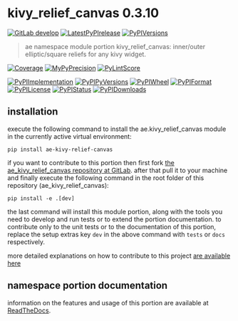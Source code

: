<!-- THIS FILE IS EXCLUSIVELY MAINTAINED by the project ae.ae V0.3.88 -->
<!-- THIS FILE IS EXCLUSIVELY MAINTAINED by the project aedev.tpl_namespace_root V0.3.10 -->
# kivy_relief_canvas 0.3.10

[![GitLab develop](https://img.shields.io/gitlab/pipeline/ae-group/ae_kivy_relief_canvas/develop?logo=python)](
    https://gitlab.com/ae-group/ae_kivy_relief_canvas)
[![LatestPyPIrelease](
    https://img.shields.io/gitlab/pipeline/ae-group/ae_kivy_relief_canvas/release0.3.9?logo=python)](
    https://gitlab.com/ae-group/ae_kivy_relief_canvas/-/tree/release0.3.9)
[![PyPIVersions](https://img.shields.io/pypi/v/ae_kivy_relief_canvas)](
    https://pypi.org/project/ae-kivy-relief-canvas/#history)

>ae namespace module portion kivy_relief_canvas: inner/outer elliptic/square reliefs for any kivy widget.

[![Coverage](https://ae-group.gitlab.io/ae_kivy_relief_canvas/coverage.svg)](
    https://ae-group.gitlab.io/ae_kivy_relief_canvas/coverage/index.html)
[![MyPyPrecision](https://ae-group.gitlab.io/ae_kivy_relief_canvas/mypy.svg)](
    https://ae-group.gitlab.io/ae_kivy_relief_canvas/lineprecision.txt)
[![PyLintScore](https://ae-group.gitlab.io/ae_kivy_relief_canvas/pylint.svg)](
    https://ae-group.gitlab.io/ae_kivy_relief_canvas/pylint.log)

[![PyPIImplementation](https://img.shields.io/pypi/implementation/ae_kivy_relief_canvas)](
    https://gitlab.com/ae-group/ae_kivy_relief_canvas/)
[![PyPIPyVersions](https://img.shields.io/pypi/pyversions/ae_kivy_relief_canvas)](
    https://gitlab.com/ae-group/ae_kivy_relief_canvas/)
[![PyPIWheel](https://img.shields.io/pypi/wheel/ae_kivy_relief_canvas)](
    https://gitlab.com/ae-group/ae_kivy_relief_canvas/)
[![PyPIFormat](https://img.shields.io/pypi/format/ae_kivy_relief_canvas)](
    https://pypi.org/project/ae-kivy-relief-canvas/)
[![PyPILicense](https://img.shields.io/pypi/l/ae_kivy_relief_canvas)](
    https://gitlab.com/ae-group/ae_kivy_relief_canvas/-/blob/develop/LICENSE.md)
[![PyPIStatus](https://img.shields.io/pypi/status/ae_kivy_relief_canvas)](
    https://libraries.io/pypi/ae-kivy-relief-canvas)
[![PyPIDownloads](https://img.shields.io/pypi/dm/ae_kivy_relief_canvas)](
    https://pypi.org/project/ae-kivy-relief-canvas/#files)


## installation


execute the following command to install the
ae.kivy_relief_canvas module
in the currently active virtual environment:
 
```shell script
pip install ae-kivy-relief-canvas
```

if you want to contribute to this portion then first fork
[the ae_kivy_relief_canvas repository at GitLab](
https://gitlab.com/ae-group/ae_kivy_relief_canvas "ae.kivy_relief_canvas code repository").
after that pull it to your machine and finally execute the
following command in the root folder of this repository
(ae_kivy_relief_canvas):

```shell script
pip install -e .[dev]
```

the last command will install this module portion, along with the tools you need
to develop and run tests or to extend the portion documentation. to contribute only to the unit tests or to the
documentation of this portion, replace the setup extras key `dev` in the above command with `tests` or `docs`
respectively.

more detailed explanations on how to contribute to this project
[are available here](
https://gitlab.com/ae-group/ae_kivy_relief_canvas/-/blob/develop/CONTRIBUTING.rst)


## namespace portion documentation

information on the features and usage of this portion are available at
[ReadTheDocs](
https://ae.readthedocs.io/en/latest/_autosummary/ae.kivy_relief_canvas.html
"ae_kivy_relief_canvas documentation").
